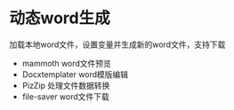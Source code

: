 # 动态word生成

加载本地word文件，设置变量并生成新的word文件，支持下载

- mammoth word文件预览
- Docxtemplater word模版编辑
- PizZip 处理文件数据转换
- file-saver word文件下载
